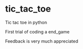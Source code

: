 # tic_tac_toe
Tic tac toe in python

First trial of coding a end_game

Feedback is very much appreciated
